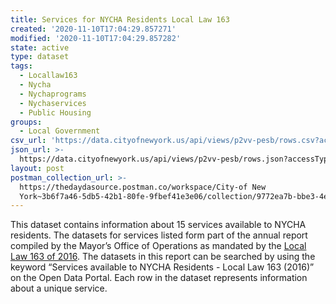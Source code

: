```yaml
---
title: Services for NYCHA Residents Local Law 163
created: '2020-11-10T17:04:29.857271'
modified: '2020-11-10T17:04:29.857282'
state: active
type: dataset
tags:
  - Locallaw163
  - Nycha
  - Nychaprograms
  - Nychaservices
  - Public Housing
groups:
  - Local Government
csv_url: 'https://data.cityofnewyork.us/api/views/p2vv-pesb/rows.csv?accessType=DOWNLOAD'
json_url: >-
  https://data.cityofnewyork.us/api/views/p2vv-pesb/rows.json?accessType=DOWNLOAD
layout: post
postman_collection_url: >-
  https://thedaydasource.postman.co/workspace/City-of New
  York~3b6f7a46-5db5-42b1-80fe-9fbef41e3e06/collection/9772ea7b-bbe3-4e1d-81b2-74d501253b6a
---
```

This dataset contains information about 15 services available to NYCHA residents. The datasets for services listed form part of the annual report compiled by the Mayor’s Office of Operations as mandated by the <a href="https://legistar.council.nyc.gov/LegislationDetail.aspx?ID=2745761&GUID=2A9FB1D2-A1A8-4484-9D49-6F8332171B66">Local Law 163 of 2016</a>. The datasets in this report can be searched by using the keyword “Services available to NYCHA Residents - Local Law 163 (2016)” on the Open Data Portal. 
Each row in the dataset represents information about a unique service.
